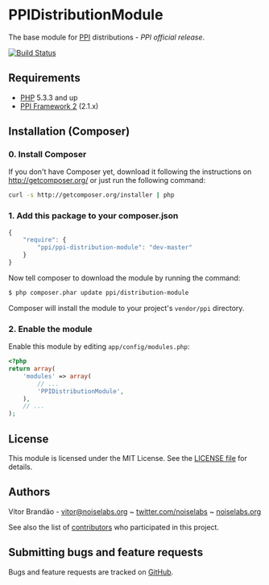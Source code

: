 PPIDistributionModule
===========================

[@php]: http://php.net/ "PHP: Hypertext Preprocessor"
[@ppi]: http://ppi.io/  "The PPI Framework - A meta-framework built using Symfony2/ZendFramework2 and Doctrine2"

The base module for [PPI][@ppi] distributions - *PPI official release*.

[![Build Status](https://secure.travis-ci.org/ppi/ppi-distribution-module.png)](http://travis-ci.org/ppi/ppi-distribution-module)

Requirements
------------

* [PHP][@php] 5.3.3 and up
* [PPI Framework 2][@ppi] (2.1.x)

Installation (Composer)
-----------------------

### 0. Install Composer

If you don't have Composer yet, download it following the instructions on
http://getcomposer.org/ or just run the following command:

``` bash
curl -s http://getcomposer.org/installer | php
```

### 1. Add this package to your composer.json

```js
{
    "require": {
        "ppi/ppi-distribution-module": "dev-master"
    }
}
```

Now tell composer to download the module by running the command:

``` bash
$ php composer.phar update ppi/distribution-module
```

Composer will install the module to your project's `vendor/ppi` directory.

### 2. Enable the module

Enable this module by editing `app/config/modules.php`:

``` php
<?php
return array(
    'modules' => array(
        // ...
        'PPIDistributionModule',
    ),
    // ...
);
```

License
-------

This module is licensed under the MIT License. See the [LICENSE file](https://github.com/ppi/ppi-distribution-module/blob/master/LICENSE) for details.

Authors
-------

Vítor Brandão - <vitor@noiselabs.org> ~ [twitter.com/noiselabs](http://twitter.com/noiselabs) ~ [noiselabs.org](http://noiselabs.org)

See also the list of [contributors](https://github.com/ppi/ppi-distribution-module/contributors) who participated in this project.

Submitting bugs and feature requests
------------------------------------

Bugs and feature requests are tracked on [GitHub](https://github.com/ppi/ppi-distribution-module/issues).
